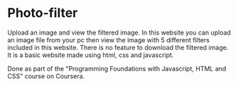 # Photo-filter
Upload an image and view the filtered image. In this website you can upload an image file from your pc then view the image with 5 different filters included in this website. There is no feature to download the filtered image. It is a basic website made using html, css and javascript.

Done as part of the "Programming Foundations with Javascript, HTML and CSS" course on Coursera.
